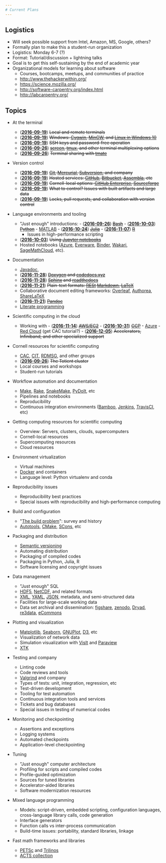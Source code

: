```yaml
---
# Current Plans
---
```


## Logistics
  - Will seek possible support from Intel, Amazon, MS, Google, others?
  - Formally plan to make this a student-run organization
  - Logistics: Monday 6-7 (?)
  - Format: Tutorial/discussion + lightning talks
  - Goal is to get this self-sustaining by the end of academic year
- Organizational models for learning about software
  - Courses, bootcamps, meetups, and communities of practice
  - <http://www.thehackerwithin.org/>
  - <https://science.mozilla.org/>
  - <http://software-carpentry.org/index.html>
  - <http://labcarpentry.org/>

## Topics

- At the terminal
  - (**[2016-09-19](https://cornell-ssw.github.io/meetings/2016-09-19)**) <del>Local and remote terminals</del> 
  - (**[2016-09-19](https://cornell-ssw.github.io/meetings/2016-09-19)**) <del>Windows: [Cygwin](https://www.cygwin.com/),
    [MinGW](http://www.mingw.org/), and
    [Linux in Windows 10](https://msdn.microsoft.com/en-us/commandline/wsl/about)</del>
  - (**[2016-09-19](https://cornell-ssw.github.io/meetings/2016-09-19)**) <del>SSH keys and password-free operation</del>
  - (**[2016-09-26](https://cornell-ssw.github.io/meetings/2016-09-26)**) <del>[screen](https://www.gnu.org/software/screen/),
    [tmux](https://tmux.github.io/), and other terminal multiplexing options</del>
  - (**[2016-09-26](https://cornell-ssw.github.io/meetings/2016-09-26)**) <del>Terminal sharing with [tmate](https://tmate.io/)</del>

- Version control
  - (**[2016-09-19](https://cornell-ssw.github.io/meetings/2016-09-19)**) <del>[Git](https://git-scm.com/),
    [Mercurial](https://www.mercurial-scm.org/),
    [Subversion](https://subversion.apache.org/), and company</del>
  - (**[2016-09-19](https://cornell-ssw.github.io/meetings/2016-09-19)**) <del>Hosted services: [GitHub](https://github.com/),
    [Bitbucket](https://bitbucket.org/),
    [Assembla](https://www.assembla.com/home), etc</del>
  - (**[2016-09-19](https://cornell-ssw.github.io/meetings/2016-09-19)**) <del>Cornell-local options:
    [GitHub Enterprise](http://www.it.cornell.edu/support/coecis/github.cfm), [Sourceforge](https://forge.cornell.edu/)</del>
  - (**[2016-09-19](https://cornell-ssw.github.io/meetings/2016-09-19)**) <del>What to control?  Issues with built artifacts and large data</del>
  - (**[2016-09-19](https://cornell-ssw.github.io/meetings/2016-09-19)**) <del>Locks, pull requests, and collaboration with version control</del>
  
- Language environments and tooling
  - "Just enough" introductions:
  		- (**[2016-09-26](https://cornell-ssw.github.io/meetings/2016-09-26)**) <del>[Bash](http://tldp.org/LDP/abs/html/)</del>
    	- (**[2016-10-03](https://cornell-ssw.github.io/meetings/2016-10-03)**) <del>[Python](https://docs.python.org/3/tutorial/)</del>
    	- [MATLAB](http://www.cs.cornell.edu/courses/cs1132/2015sp/)
    	- (**[2016-10-24](https://cornell-ssw.github.io/meetings/2016-10-24)**) <del>[Julia](http://julialang.org/learning/)</del>
    	- (**[2016-11-07](https://cornell-ssw.github.io/meetings/2016-11-07)**) <del>[R](https://www.r-project.org/)</del>
	- Issues in high-performance scripting
  - (**[2016-10-03](https://cornell-ssw.github.io/meetings/2016-10-03)**) <del>Using [Jupyter notebooks](http://jupyter.org/)</del>
  - Hosted notebooks ([Azure](https://notebooks.azure.com/), [Everware](https://github.com/everware), [Binder](http://mybinder.org/), [Wakari](https://wakari.io/), [SageMathCloud](https://cloud.sagemath.com/), etc).
  
- Documentation
  - [Javadoc](https://en.wikipedia.org/wiki/Javadoc),
  - (**[2016-11-28](https://cornell-ssw.github.io/meetings/2016-11-28)**) <del>[Doxygen](http://www.doxygen.org/) and [codedocs.xyz](https://codedocs.xyz/)</del>
  - (**[2016-11-28](https://cornell-ssw.github.io/meetings/2016-11-28)**) <del>[Sphinx](http://www.sphinx-doc.org/) and [readthedocs](https://readthedocs.org/)</del>
  - (**[2016-11-21](https://cornell-ssw.github.io/meetings/2016-11-21)**) <del>Plain-text formats: [RESt](http://docutils.sourceforge.net/rst.html)
    [Markdown](https://daringfireball.net/projects/markdown/),
    [LaTeX](https://www.latex-project.org/)</del>
  - Collaborative document editing frameworks:
    [Overleaf](https://www.overleaf.com/),
    [Authorea](https://www.authorea.com/),
    [ShareLaTeX](https://www.sharelatex.com/)
  - (**[2016-11-21](https://cornell-ssw.github.io/meetings/2016-11-21)**) <del>[Pandoc](http://pandoc.org/)</del>
  - [Literate programming](http://www.literateprogramming.com/)
  
- Scientific computing in the cloud
  - Working with
    	- (**[2016-11-14](https://cornell-ssw.github.io/meetings/2016-11-14)**) <del>[AWS/EC2](https://aws.amazon.com/)</del>
    	- (**[2016-10-31](https://cornell-ssw.github.io/meetings/2016-10-31)**) <del>[GCP](https://cloud.google.com/)</del>
    	- [Azure](https://azure.microsoft.com/en-us/)
  		- [Red Cloud](https://www.cac.cornell.edu/services/cloudservices.aspx) (get CAC tutorial?)
  		- (**[2016-12-05](https://cornell-ssw.github.io/meetings/2016-12-05)**) <del>Accelerators, Infiniband, and other specialized support</del>
  
- Cornell resources for scientific computing
  - [CAC](https://www.cac.cornell.edu/),
    [CIT](http://www.it.cornell.edu/),
    [RDMSG](http://data.research.cornell.edu/), and other groups
  - (**[2016-09-26](https://cornell-ssw.github.io/meetings/2016-09-26)**) <del>The Totient cluster</del>
  - Local courses and workshops
  - Student-run tutorials

- Workflow automation and documentation
  - [Make](https://www.gnu.org/software/make/manual/make.html),
    [Rake](https://ruby.github.io/rake/),
    [SnakeMake](https://bitbucket.org/snakemake/snakemake/wiki/Home),
    [PyDoIt](http://pydoit.org/), etc
  - Pipelines and notebooks
  - Reproducibility
  - Continuous integration environments ([Bamboo](https://www.atlassian.com/software/bamboo),
  [Jenkins](https://jenkins.io/), [TravisCI](https://travis-ci.org/), etc)

- Getting computing resources for scientific computing
  - Overview: Servers, clusters, clouds, supercomputers
  - Cornell-local resources
  - Supercomputing resources
  - Cloud resources

- Environment virtualization
  - Virtual machines
  - [Docker](https://www.docker.com/) and containers
  - Language level: Python virtualenv and conda

- Reproducibility issues
  - Reproducibility best practices
  - Special issues with reproducibility and high-performance computing

- Build and configuration
  - "[The build problem](http://grosskurth.ca/bib/2003/dubois.pdf)": survey and history
  - [Autotools](https://www.gnu.org/software/automake/manual/html_node/Autotools-Introduction.html), [CMake](https://cmake.org/), [SCons](http://scons.org/), etc

- Packaging and distribution
  - [Semantic versioning](http://semver.org/)
  - Automating distribution
  - Packaging of compiled codes
  - Packaging in Python, Julia, R
  - Software licensing and copyright issues

- Data management
  - "Just enough" SQL
  - [HDF5](https://www.hdfgroup.org/HDF5/),
     [NetCDF](http://www.unidata.ucar.edu/software/netcdf/),
     and related formats
  - [XML](https://www.w3.org/XML/),
     [YAML](http://yaml.org/),
     [JSON](http://www.json.org/), metadata, and semi-structured data
  - Facilities for large-scale working data
  - Data set archival and dissemination:
    [figshare](https://figshare.com/),
    [zenodo](https://zenodo.org/),
    [Dryad](http://www.datadryad.org/),
    [re3data](http://www.re3data.org/),
    [eCommons](https://ecommons.cornell.edu/)

- Plotting and visualization
  - [Matplotlib](http://matplotlib.org/),
     [Seaborn](https://stanford.edu/~mwaskom/software/seaborn/),
     [GNUPlot](http://www.gnuplot.info/),
     [D3](https://d3js.org/), etc
  - Visualization of network data
  - Simulation visualization with [VisIt](https://wci.llnl.gov/simulation/computer-codes/visit/) and [Paraview](http://www.paraview.org/)
  - [XTK](https://github.com/xtk/X)

- Testing and company
  - Linting code
  - Code reviews and tools
  - [Valgrind](http://valgrind.org/) and company
  - Types of tests: unit, integration, regression, etc
  - Test-driven development
  - Tooling for test automation
  - Continuous integration tools and services
  - Tickets and bug databases
  - Special issues in testing of numerical codes

- Monitoring and checkpointing
  - Assertions and exceptions
  - Logging systems
  - Automated checkpoints
  - Application-level checkpointing

- Tuning
  - "Just enough" computer architecture
  - Profiling for scripts and compiled codes
  - Profile-guided optimization
  - Sources for tuned libraries
  - Accelerator-aided libraries
  - Software modernization resources

- Mixed language programming
  - Models: script-driven, embedded scripting, configuration languages,
    cross-language library calls, code generation
  - Interface generators
  - Function calls vs inter-process communication
  - Build-time issues: portability, standard libraries, linkage

- Fast math frameworks and libraries
  - [PETSc](https://www.mcs.anl.gov/petsc/) and [Trilinos](https://trilinos.org/)
  - [ACTS collection](http://acts.nersc.gov/)
